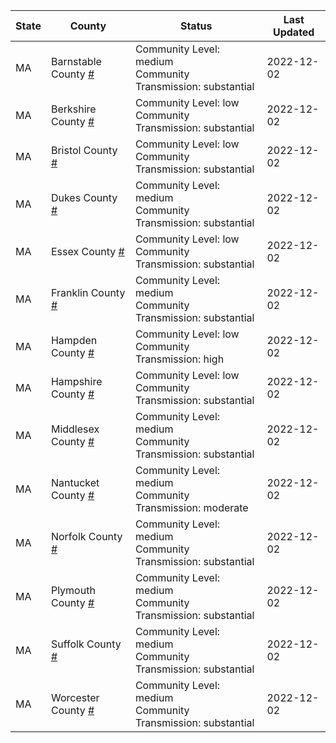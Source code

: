 State | County | Status | Last Updated
--- | --- | --- | --- 
MA | Barnstable County <a href="#barnstable_county">#</a> | <a name="barnstable_county"></a>Community Level: medium<br/>Community Transmission: substantial | 2022-12-02
MA | Berkshire County <a href="#berkshire_county">#</a> | <a name="berkshire_county"></a>Community Level: low<br/>Community Transmission: substantial | 2022-12-02
MA | Bristol County <a href="#bristol_county">#</a> | <a name="bristol_county"></a>Community Level: low<br/>Community Transmission: substantial | 2022-12-02
MA | Dukes County <a href="#dukes_county">#</a> | <a name="dukes_county"></a>Community Level: medium<br/>Community Transmission: substantial | 2022-12-02
MA | Essex County <a href="#essex_county">#</a> | <a name="essex_county"></a>Community Level: low<br/>Community Transmission: substantial | 2022-12-02
MA | Franklin County <a href="#franklin_county">#</a> | <a name="franklin_county"></a>Community Level: medium<br/>Community Transmission: substantial | 2022-12-02
MA | Hampden County <a href="#hampden_county">#</a> | <a name="hampden_county"></a>Community Level: low<br/>Community Transmission: high | 2022-12-02
MA | Hampshire County <a href="#hampshire_county">#</a> | <a name="hampshire_county"></a>Community Level: low<br/>Community Transmission: substantial | 2022-12-02
MA | Middlesex County <a href="#middlesex_county">#</a> | <a name="middlesex_county"></a>Community Level: medium<br/>Community Transmission: substantial | 2022-12-02
MA | Nantucket County <a href="#nantucket_county">#</a> | <a name="nantucket_county"></a>Community Level: medium<br/>Community Transmission: moderate | 2022-12-02
MA | Norfolk County <a href="#norfolk_county">#</a> | <a name="norfolk_county"></a>Community Level: medium<br/>Community Transmission: substantial | 2022-12-02
MA | Plymouth County <a href="#plymouth_county">#</a> | <a name="plymouth_county"></a>Community Level: medium<br/>Community Transmission: substantial | 2022-12-02
MA | Suffolk County <a href="#suffolk_county">#</a> | <a name="suffolk_county"></a>Community Level: medium<br/>Community Transmission: substantial | 2022-12-02
MA | Worcester County <a href="#worcester_county">#</a> | <a name="worcester_county"></a>Community Level: medium<br/>Community Transmission: substantial | 2022-12-02
